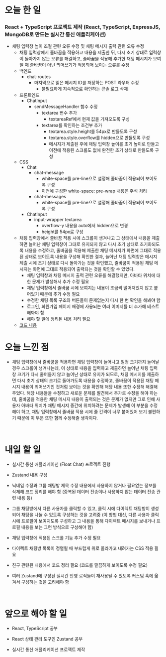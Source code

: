 # 오늘 한 일

### React + TypeScript 프로젝트 제작 (React, TypeScript, ExpressJS, MongoDB로 만드는 실시간 통신 애플리케이션)

- 채팅 입력창 높이 조절 관련 오류 수정 및 채팅 메시지 출력 관련 오류 수정
  - 채팅 입력창에서 줄바꿈을 적용하고 내용을 제출한 뒤, 다시 초기 상태로 입력창이 돌아가지 않는 오류를 해결하고, 줄바꿈을 적용해 추가한 채팅 메시지가 보여질 때 줄바꿈이 아닌 띄어쓰기가 적용되어 보이는 오류를 수정
  - 백엔드
    - chat-routes
      - 마지막으로 읽은 메시지 ID를 저장하는 POST 라우터 수정
        - 불필요하게 지속적으로 확인하는 콘솔 로그 삭제
  - 프론트엔드
    - ChatInput
      - sendMessageHandler 함수 수정
        - textarea 변수 추가
          - textareaRef에서 현재 값을 가져오도록 구성
        - textarea를 확인하는 조건부 추가
          - textarea.style.height를 54px로 만들도록 구성
          - textarea.style.overflow를 hidden으로 만들도록 구성
          - 메시지가 제출된 후에 채팅 입력창 높이를 초기 높이로 만들고 이전에 적용된 스크롤도 없애 완전한 초기 상태로 만들도록 구성
  - CSS
    - Chat
      - chat-message
        - white-space를 pre-line으로 설정해 줄바꿈이 적용되어 보이도록 구성
        - 이전에 구성한 white-space: pre-wrap 내용은 주석 처리
      - chat-messages
        - white-space를 pre-line으로 설정해 줄바꿈이 적용되어 보이도록 구성
    - ChatInput
      - input-wrapper textarea
        - overflow-y 내용을 auto에서 hidden으로 변경
        - height를 54px로 구성
  - 채팅 입력창에서 줄바꿈 적용 시에 스크롤이 생겨나고 그 상태에서 내용을 제출하면 늘어난 채팅 입력창이 그대로 유지되지 않고 다시 초기 상태로 초기화되도록 내용을 수정하고, 줄바꿈을 적용해 제출한 채팅 메시지가 화면에 그대로 적용된 상태로 보이도록 내용을 구성해 확인한 결과, 늘어난 채팅 입력창은 메시지 제출 시에 초기 상태로 다시 돌아가는 것을 확인했고, 줄바꿈이 적용된 채팅 메시지는 화면에 그대로 적용되어 출력되는 것을 확인할 수 있었다.
    - 채팅 입력창과 채팅 메시지 출력 관련 오류를 해결했지만, 아바타 위치에 대한 문제가 발생해서 추가 수정 필요
    - 채팅 입력창에서 줄바꿈 시에 보여지는 내용이 조금씩 떨어져있지 않고 붙어있기 때문에 추가 수정 필요
    - 수정한 채팅 목록 구조와 버튼들이 문제없는지 다시 한 번 확인을 해봐야 함
    - 로그인, 회원가입 페이지 배경에 사용되는 여러 이미지를 더 추가해 테스트해봐야 함
    - 해야 할 일에 정리된 내용 처리 필요
  - [코드 내용](https://github.com/jeongsangtae/float-chat/commit/016e210d8f9510b03ca29d43bdb3edfd606b4293)

# 오늘 느낀 점

- 채팅 입력창에서 줄바꿈을 적용하면 채팅 입력창이 늘어나고 일정 크기까지 늘어날 경우 스크롤이 생겨나는데, 이 상태로 내용을 입력하고 제출하면 늘어난 채팅 입력창 크기가 다시 줄어들지 않고 늘어난 상태로 유지가 되므로, 채팅 메시지를 제출하면 다시 초기 상태의 크기로 돌아가도록 내용을 수정하고, 줄바꿈이 적용된 채팅 메시지 내용이 띄어쓰기인 것처럼 보이는 것을 확인해 해당 내용 또한 수정해 해결해주었다. 해당 내용들을 수정하고 새로운 문제를 발견해서 추가로 수정을 해야 하는데, 줄바꿈을 적용한 채팅 메시지 내용이 출력되는 것은 문제가 없지만 그로 인해 사용자 아바타 위치가 채팅 메시지 중간에 위치하려는 문제가 발생해 이 부분을 수정해야 하고, 채팅 입력창에서 줄바꿈 적용 시에 줄 간격이 너무 붙어있어 보기 불편하기 때문에 이 부분 또한 함께 수정해줄 생각이다.

<br />

# 내일 할 일

- 실시간 통신 애플리케이션 (Float Chat) 프로젝트 진행

- Zustand 내용 구성

- 닉네임 수정과 그룹 채팅방 제목 수정 내용에서 사용하지 않거나 필요없는 정보를 삭제해 코드 정리를 해야 함 (중복된 데이터 전송이나 사용하지 않는 데이터 전송 관련 내용 등)

- 그룹 채팅방에서 다른 사용자를 클릭할 수 있고, 클릭 시에 다이렉트 채팅방이 생성되어 채팅을 나눌 수 있도록 구성하는 것을 고려중 (이 방법 대신, 다른 사용자 클릭 시에 프로필이 보여지도록 구성하고 그 내용을 통해 다이렉트 메시지를 보내거나 프로필 내용을 보는 그런 방식으로 구성해야 함)

- 채팅 입력창에 적용된 스크롤 기능 추가 수정 필요

- 다이렉트 채팅방 목록이 정렬될 때 부드럽게 위로 올라가고 내려가는 CSS 적용 필요

- 친구 관련된 내용에서 코드 정리 필요 (코드를 깔끔하게 보이도록 수정 필요)

- 여러 Zustand에 구성된 실시간 반영 로직들이 재사용될 수 있도록 커스텀 훅에 옮겨서 구성하는 것을 고려해야 함

<br />

# 앞으로 해야 할 일

- React, TypeScript 공부

- React 상태 관리 도구인 Zustand 공부

- 실시간 통신 애플리케이션 프로젝트 제작
